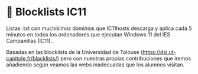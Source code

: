 # 🚫 Blocklists IC11
Listas .txt con muchísimos dominios que IC11hosts descarga y aplica cada 5 minutos en todos los ordenadores que ejecutan Windows 11 del IES Campanillas (IC11).

Basadas en las blocklists de la Universidad de Tolouse (https://dsi.ut-capitole.fr/blacklists/) pero con nuestras propias contribuciones que iremos añadiendo según veamos las webs inadecuadas que los alumnos visitan.
